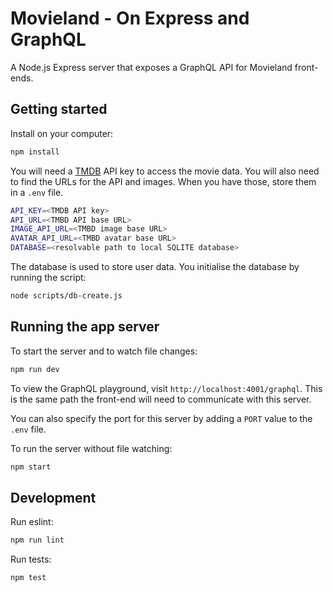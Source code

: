 # Movieland - On Express and GraphQL

A Node.js Express server that exposes a GraphQL API for Movieland front-ends.

## Getting started

Install on your computer:

```bash
npm install
```

You will need a [TMDB](https://themoviedb.org) API key to access the movie data. You will also need to
find the URLs for the API and images. When you have those, store them in a `.env` file.

```bash
API_KEY=<TMDB API key>
API_URL=<TMBD API base URL>
IMAGE_API_URL=<TMBD image base URL>
AVATAR_API_URL=<TMBD avatar base URL>
DATABASE=<resolvable path to local SQLITE database>
```

The database is used to store user data. You initialise the database by running the script:

```bash
node scripts/db-create.js
```

## Running the app server

To start the server and to watch file changes:

```bash
npm run dev
```

To view the GraphQL playground, visit `http://localhost:4001/graphql`. This is the same path the front-end will need
to communicate with this server.

You can also specify the port for this server by adding a `PORT` value to the `.env` file.

To run the server without file watching:

```bash
npm start
```

## Development

Run eslint:

```bash
npm run lint
```

Run tests:

```bash
npm test
```
